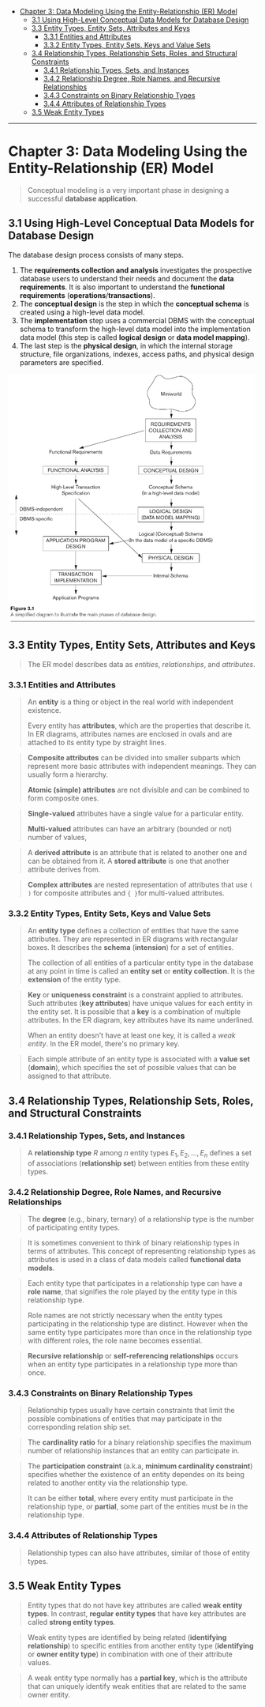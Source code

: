 - [Chapter 3: Data Modeling Using the Entity-Relationship (ER) Model](#chapter-3-data-modeling-using-the-entity-relationship-er-model)
  - [3.1 Using High-Level Conceptual Data Models for Database Design](#31-using-high-level-conceptual-data-models-for-database-design)
  - [3.3 Entity Types, Entity Sets, Attributes and Keys](#33-entity-types-entity-sets-attributes-and-keys)
    - [3.3.1 Entities and Attributes](#331-entities-and-attributes)
    - [3.3.2 Entity Types, Entity Sets, Keys and Value Sets](#332-entity-types-entity-sets-keys-and-value-sets)
  - [3.4 Relationship Types, Relationship Sets, Roles, and Structural Constraints](#34-relationship-types-relationship-sets-roles-and-structural-constraints)
    - [3.4.1 Relationship Types, Sets, and Instances](#341-relationship-types-sets-and-instances)
    - [3.4.2 Relationship Degree, Role Names, and Recursive Relationships](#342-relationship-degree-role-names-and-recursive-relationships)
    - [3.4.3 Constraints on Binary Relationship Types](#343-constraints-on-binary-relationship-types)
    - [3.4.4 Attributes of Relationship Types](#344-attributes-of-relationship-types)
  - [3.5 Weak Entity Types](#35-weak-entity-types)


---
# Chapter 3: Data Modeling Using the Entity-Relationship (ER) Model


> Conceptual modeling is a very important phase in designing a successful **database application**.

## 3.1 Using High-Level Conceptual Data Models for Database Design

The database design process consists of many steps.

1. The **requirements collection and analysis** investigates the prospective database users to understand their needs and document the **data requirements**. It is also important to understand the **functional requirements** (**operations**/**transactions**).
2. The **conceptual design** is the step in which the **conceptual schema** is created using a high-level data model.
3. The **implementation** step uses a commercial DBMS with the conceptual schema to transform the high-level data model into the implementation data model (this step is called **logical design** or **data model mapping**).
4. The last step is the **physical design**, in which the internal storage structure, file organizations, indexes, access paths, and physical design parameters are specified.

![IMG](imgs/3-1.png)

## 3.3 Entity Types, Entity Sets, Attributes and Keys

> The ER model describes data as *entities*, *relationships*, and *attributes*.

### 3.3.1 Entities and Attributes

> An **entity** is a thing or object in the real world with independent existence.
> 
> Every entity has **attributes**, which are the properties that describe it. In ER diagrams, attributes names are enclosed in ovals and are attached to its entity type by straight lines.

> **Composite attributes** can be divided into smaller subparts which represent more basic attributes with independent meanings. They can usually form a hierarchy.
> 
> **Atomic (simple) attributes** are not divisible and can be combined to form composite ones.

> **Single-valued** attributes have a single value for a particular entity.
> 
> **Multi-valued** attributes can have an arbitrary (bounded or not) number of values,

> A **derived attribute** is an attribute that is related to another one and can be obtained from it. A **stored attribute** is one that another attribute derives from.

> **Complex attributes** are nested representation of attributes that use `( )` for composite attributes and `{ }`for multi-valued attributes.

### 3.3.2 Entity Types, Entity Sets, Keys and Value Sets

> An **entity type** defines a collection of entities that have the same attributes. They are represented in ER diagrams with rectangular boxes. It describes the **schema** (**intension**) for a set of entities.
> 
> The collection of all entities of a particular entity type in the database at any point in time is called an **entity set** or **entity collection**. It is the **extension** of the entity type.

> **Key** or **uniqueness constraint** is a constraint applied to attributes. Such attributes (**key attributes**) have unique values for each entity in the entity set. It is possible that a **key** is a combination of multiple attributes. In the ER diagram, key attributes have its name underlined.
> 
> When an entity doesn't have at least one key, it is called a *weak entity*. In the ER model, there's no primary key.

> Each simple attribute of an entity type is associated with a **value set** (**domain**), which specifies the set of possible values that can be assigned to that attribute.

## 3.4 Relationship Types, Relationship Sets, Roles, and Structural Constraints

### 3.4.1 Relationship Types, Sets, and Instances

> A **relationship type** $R$ among $n$ entity types $E_1, E_2, \dots, E_n$ defines a set of associations (**relationship set**) between entities from these entity types.

### 3.4.2 Relationship Degree, Role Names, and Recursive Relationships

> The **degree** (e.g., binary, ternary) of a relationship type is the number of participating entity types. 

> It is sometimes convenient to think of binary relationship types in terms of attributes. This concept of representing relationship types as attributes is used in a class of data models called **functional data models**.

> Each entity type that participates in a relationship type can have a **role name**, that signifies the role played by the entity type in this relationship type.
>
> Role names are not strictly necessary when the entity types participating in the relationship type are distinct. However when the same entity type participates more than once in the relationship type with different roles, the role name becomes essential.

> **Recursive relationship** or **self-referencing relationships** occurs when an entity type participates in a relationship type more than once.

### 3.4.3 Constraints on Binary Relationship Types

> Relationship types usually have certain constraints that limit the possible combinations of entities that may participate in the corresponding relation ship set.

> The **cardinality ratio** for a binary relationship specifies the maximum number of relationship instances that an entity can participate in.

> The **participation constraint** (a.k.a, **minimum cardinality constraint**) specifies whether the existence of an entity dependes on its being related to another entity via the relationship type.
> 
> It can be either **total**, where every entity must participate in the relationship type, or **partial**, some part of the entities must be in the relationship type.

### 3.4.4 Attributes of Relationship Types

> Relationship types can also have attributes, similar of those of entity types.

## 3.5 Weak Entity Types

> Entity types that do not have key attributes are called **weak entity types**. In contrast, **regular entity types** that have key attributes are called **strong entity types**.

> Weak entity types are identified by being related (**identifying relationship**) to specific entities from another entity type (**identifying** or **owner entity type**) in combination with one of their attribute values.

> A weak entity type normally has a **partial key**, which is the attribute that can uniquely identify weak entities that are related to the same owner entity. 